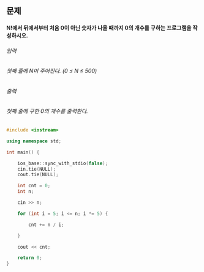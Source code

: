 ## 문제
#### N!에서 뒤에서부터 처음 0이 아닌 숫자가 나올 때까지 0의 개수를 구하는 프로그램을 작성하시오.

###### 입력
###### 첫째 줄에 N이 주어진다. (0 ≤ N ≤ 500)

###### 출력
###### 첫째 줄에 구한 0의 개수를 출력한다.



```c++
#include <iostream>

using namespace std;

int main() {

    ios_base::sync_with_stdio(false);
    cin.tie(NULL);
    cout.tie(NULL);

    int cnt = 0;
    int n;

    cin >> n;

    for (int i = 5; i <= n; i *= 5) {

        cnt += n / i;

    }

    cout << cnt;

    return 0;
}
```
